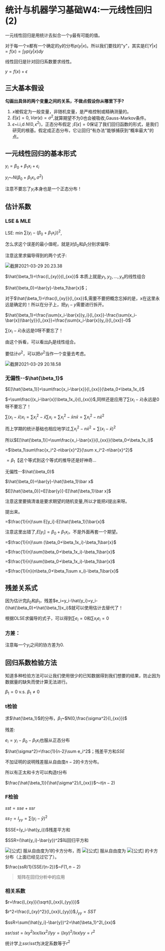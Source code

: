 # 统计与机器学习基础W4:一元线性回归(2)

一元线性回归是用统计去拟合一个y最有可能的值。

对于每一个x都有一个确定的y的分布$p(y|x)$。所以我们要找的"y"，其实是$E[Y|x]=f(x)=\int yp(y|x)dy$

线性回归是针对回归系数要求线性。

$y=f(x)+\epsilon$

## 三大基本假设

**勾画出具体的两个变量之间的关系，不做点假设你从哪里下手?**

1. $x$被假定为一般变量，非随机变量，是严格控制或精确测量的。
2. $E[\epsilon]=0,Var(\epsilon)=\sigma^2,$就算期望不为0也会被吸收,Gauss-Markov条件。
3. $\epsilon$~i.i,d $N(0,\epsilon^2)$，正态分布假定 ;$E[\epsilon]=0$保证了我们回归函数的形式，是我们研究的根基。假定成正态分布，它让回归“有办法”能够捕获到“概率最大”的点。

## 一元线性回归的基本形式

$y_i=\beta_0+\beta_1x_i+\epsilon_i$

$y_i$～$N(\beta_0+\beta_1x_i,\sigma^2)$

注意不要忘了$y_i$本身也是一个正态分布！

## 估计系数

### LSE & MLE

LSE: min $\sum(y_i-(\beta_0+\beta_1x_i))^2$,

怎么求这个误差的最小值呢，就是对$\beta_0$和$\beta_1$分别求偏导:

注意这里求偏导得到的两个式子:

![截屏2021-03-29 20.23.38](https://tva1.sinaimg.cn/large/008eGmZEly1gp11ngz2w0j30gq06ymxu.jpg)

$\hat{\beta_1}=\frac{l_{xy}}{l_{xx}}$ 本质上就是$y_1,y_2,...,y_n$的线性组合

$\hat{\beta_0}=\bar{y}-\beta_1\bar{x}$；

对于$\hat{\beta_1}=\frac{l_{xy}}{l_{xx}}$,需要不要把概念忘掉的是，x在这里永远是确定的！所以在分子上，把$y_i-y$需要进行拆开。

$\hat{\beta_1}=\frac{\sum(x_i-\bar{x})y_i}{l_{xx}}-\frac{\sum(x_i-\bar{x})\bar{y}}{l_{xx}}=\frac{\sum(x_i-\bar{x})y_i}{l_{xx}}-0$

$\sum(x_i-\bar{x})$永远是0呀不要忘了！

由这个拆看，可以看出$\beta_1$是线性组合。

要估计$\sigma^2$，可以把$\sigma^2$当作一个变量去考虑。

![截屏2021-03-29 20.18.58](https://tva1.sinaimg.cn/large/008eGmZEly1gp11ipwns1j30xw09kq4s.jpg)

### 无偏性--$\hat{\beta_1}$

$E[\hat{\beta_1}]=\sum\frac{x_i-\bar{x}}{l_{xx}}(\beta_0+\beta_1x_i)$

$=\sum\frac{(x_i-\bar{x})\beta_1x_i}{l_{xx}}$,同样还是应用了$\sum(x_i-\bar{x})$永远是0呀不要忘了！

$\sum(x_i-\bar{x})x_i=\sum x_i^2-\bar{x}\sum x_i=\sum x_i^2-\bar{x}n\bar{x}=\sum x_i^2-n\bar{x}^2$

而上学期的统计基础也相应地学过,$\sum x_i^2-n\bar{x}^2=\sum(x_i-\bar{x})^2$

所以$E[\hat{\beta_1}]=\sum\frac{x_i-\bar{x}}{l_{xx}}(\beta_0+\beta_1x_i)$

=$\beta_1\sum\frac{x_i^2-n\bar{x}^2}{\sum x_i^2-n\bar{x}^2}$

$=\beta_1$【这个等式到这个等式的推导还是好神奇...

无偏性--$\hat{\beta_0}$

$\hat{\beta_0}=\bar{y}-\hat{\beta_1}\bar x$

$E[\hat{\beta_0}]=E[\bar{y}]-E[\hat{\beta_1}\bar x]$

注意这里要搞清谁是要求期望的随机变量,所以才能把$\bar{x}$提出来呀。

提出来。

=$\frac{1}{n}\sum E[y_i]-E[\hat{\beta_1}]\bar{x}$

注意这里出错了,$E[y_i]=\beta_0+\beta_1x_i$，不是外面再套一个期望。

=$\frac{1}{n}\sum (\beta_0+\beta_1x_i)-\beta_1\bar{x}$

=$\frac{1}{n}\sum(\beta_0+\beta_1x_i)-\beta_1\bar{x}$

=$\frac{1}{n}\sum(\beta_0+\beta_1x_i)-\beta_1\bar{x}$

=$\frac{1}{n}(n\beta_0+\beta_1\sum x_i)-\beta_1\bar{x}$

## 残差关系式

因为估计完$\beta_0$和$\beta_1$，残差$e_i=y_i-\hat{y_i}=y_i-(\hat{\beta_0}+\hat{\beta_1}x_i)$就可以使用估计去替代了！

根据OLSE求偏导的式子，可以得到$\sum e_i=0$和$\sum x_ie_i=0$

### 方差：

注意每一个$y_i$之间的协方差为0.





## 回归系数检验方法

知道多种检验方法可以让我们使用很少的已知数据得到我们想要的结果，防止因为数据量的缺失而使计算无法进行。

$\beta_1=0$ v.s.	$\beta_1\neq0$

### t检验

求$\hat{\beta_1}$的分布，$\beta_1$~$N(0,\frac{\sigma^2}{l_{xx}})$

残差:

$e_i=y_i-\beta_0-\beta_1x_i$也服从正态分布

$\hat{\sigma^2}=\frac{1}{n-2}\sum e_i^2$；残差平方和$SSE$

不加证明的说明残差服从自由度$n-2$的卡方分布。

所以有正太和卡方可以构造t分布

$\frac{\hat{\beta_1}}{\hat{\sigma^2}/l_{xx}}$～$t(n-2)$

### F检验

$sst=sse+ssr$

$ss_T=l_{yy}=\sum(y_i-\bar{y})^2$

$SSE=(y_i-\hat{y_i})$残差平方和

$SSR=(\hat{y_i}-\bar{y})^2$叫回归平方和

![[公式]](https://www.zhihu.com/equation?tex=SSR) 服从自由度为1的卡方分布，而 ![[公式]](https://www.zhihu.com/equation?tex=SSE) 服从自由度为 ![[公式]](https://www.zhihu.com/equation?tex=n-2) 的卡方分布（上面已经见过它了）。

$\frac{ssR/1}{SSE/(n-2)}$~$F(1,n-2)$

> 矩阵在回归分析中的应用

### 相关系数

$r=\frac{l_{xy}}{\sqrt{l_{xx}l_{yy}}}$

$r^2=\frac{l_{xy}^2}{l_{xx}l_{yy}}$,$l_{yy}=SST$

$ssR=\sum(\hat{y_i}-\bar{y})^2=\hat{\beta_1}^2l_{xx}$

$ssr/sst=lxy^2 lxx/lxx^2/lyy=(lxy)^2/lxxlyy=r^2$

统计学上$ssr/sst$为决定系数等于$r^2$


